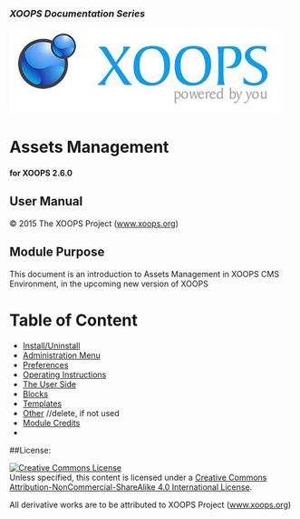 ### _XOOPS Documentation Series_
![logoXoops.jpg](assets/logoXoops.jpg)

# Assets Management
#### for XOOPS 2.6.0
      
## User Manual

© 2015 The XOOPS Project (www.xoops.org)    

## Module Purpose 

This document is an introduction to Assets Management in XOOPS CMS Environment, in the upcoming new version of XOOPS



# Table of Content

* [Install/Uninstall](book/1install.md)
* [Administration Menu](book/2administration.md)
* [Preferences](book/3preferences.md)
* [Operating Instructions](book/4operations.md)
* [The User Side](book/5userside.md)
* [Blocks](book/6blocks.md)
* [Templates](book/7templates.md)
* [Other](book/8other.md) //delete, if not used
* [Module Credits](book/9credits.md)
* 

##License:

<a rel="license" href="http://creativecommons.org/licenses/by-nc-sa/4.0/"><img alt="Creative Commons License" style="border-width:0" src="https://i.creativecommons.org/l/by-nc-sa/4.0/88x31.png" /></a><br />Unless specified, this content is licensed under a <a rel="license" href="http://creativecommons.org/licenses/by-nc-sa/4.0/">Creative Commons Attribution-NonCommercial-ShareAlike 4.0 International License</a>.

All derivative works are to be attributed to XOOPS Project (www.xoops.org)
